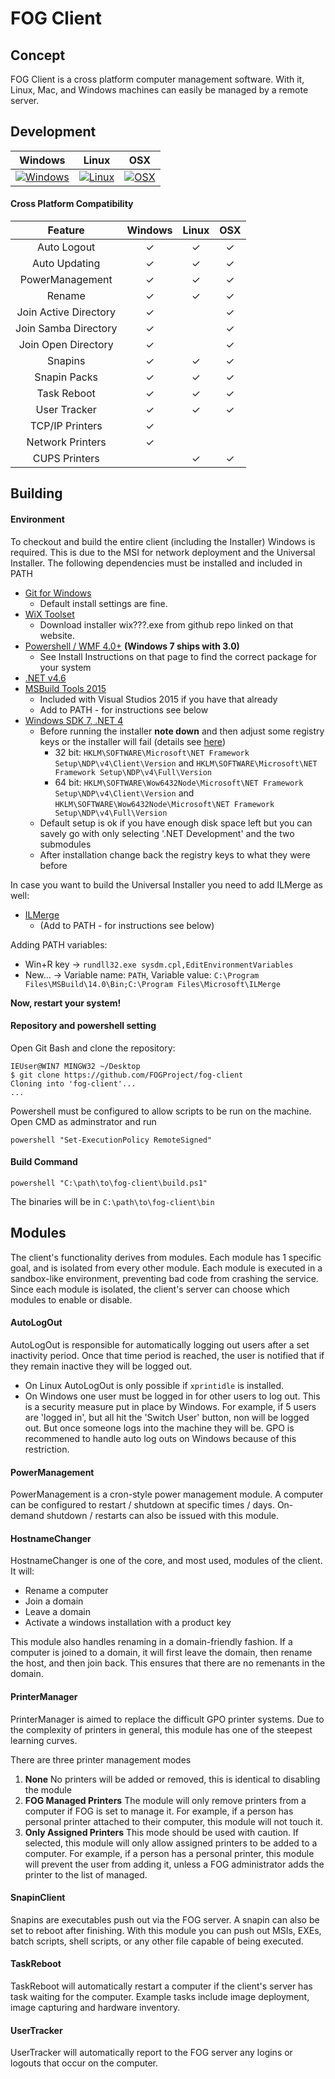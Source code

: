 # FOG Client

## Concept
FOG Client is a cross platform computer management software. With it, Linux, Mac, and Windows machines can easily be managed by a remote server.

## Development

Windows      | Linux       | OSX
-------------|-------------|-------------
[![Windows](https://ci.appveyor.com/api/projects/status/6uqyhjiarj0dysa8/branch/master?svg=true)](https://ci.appveyor.com/project/jbob182/fog-client/branch/master) | [![Linux](https://travis-ci.org/FOGProject/fog-client.svg?branch=master)](https://travis-ci.org/FOGProject/fog-client/) | [![OSX](https://travis-ci.org/FOGProject/fog-client.svg?branch=osx-build)](https://travis-ci.org/FOGProject/fog-client/)


#### Cross Platform Compatibility

| Feature | Windows | Linux | OSX |
|:----------------:|:-------:|:-----:|:---:|
| Auto Logout | ✓ | ✓ | ✓ |
| Auto Updating | ✓ | ✓ | ✓ |
| PowerManagement | ✓ | ✓ | ✓ |
| Rename | ✓ | ✓ | ✓ |
| Join Active Directory | ✓ |  | ✓ |
| Join Samba Directory | ✓ |  | ✓ |
| Join Open Directory | ✓ |  | ✓ |
| Snapins | ✓ | ✓ | ✓ |
| Snapin Packs | ✓ | ✓ | ✓ |
| Task Reboot | ✓ | ✓ | ✓ |
| User Tracker | ✓ | ✓ | ✓ |
| TCP/IP Printers | ✓ |  |  |
| Network Printers | ✓ |  |  |
| CUPS Printers |  | ✓ | ✓ |

## Building

#### Environment

To checkout and build the entire client (including the Installer) Windows is required. This is due to the MSI for network deployment and the Universal Installer. The following dependencies must be installed and included in PATH
* [Git for Windows](https://git-for-windows.github.io/)
  * Default install settings are fine.
* [WiX Toolset](http://wixtoolset.org/)
  * Download installer wix???.exe from github repo linked on that website.
* [Powershell / WMF 4.0+](https://www.microsoft.com/en-us/download/details.aspx?id=40855) **(Windows 7 ships with 3.0)**
  * See Install Instructions on that page to find the correct package for your system
* [.NET v4.6](https://www.microsoft.com/en-us/download/details.aspx?id=48130)
* [MSBuild Tools 2015](https://www.microsoft.com/en-us/download/details.aspx?id=48159)
  * Included with Visual Studios 2015 if you have that already
  * Add to PATH - for instructions see below
* [Windows SDK 7, .NET 4](https://www.microsoft.com/en-us/download/details.aspx?id=8279)
  * Before running the installer **note down** and then adjust some registry keys or the installer will fail (details see [here](https://stackoverflow.com/questions/31455926/windows-sdk-setup-failure))
    * 32 bit: `HKLM\SOFTWARE\Microsoft\NET Framework Setup\NDP\v4\Client\Version` and `HKLM\SOFTWARE\Microsoft\NET Framework Setup\NDP\v4\Full\Version`
    * 64 bit: `HKLM\SOFTWARE\Wow6432Node\Microsoft\NET Framework Setup\NDP\v4\Client\Version` and `HKLM\SOFTWARE\Wow6432Node\Microsoft\NET Framework Setup\NDP\v4\Full\Version`
  * Default setup is ok if you have enough disk space left but you can savely go with only selecting '.NET Development' and the two submodules
  * After installation change back the registry keys to what they were before

In case you want to build the Universal Installer you need to add ILMerge as well:
* [ILMerge](https://www.microsoft.com/en-us/download/confirmation.aspx?id=17630)
  * (Add to PATH - for instructions see below)

Adding PATH variables:
* Win+R key -> `rundll32.exe sysdm.cpl,EditEnvironmentVariables`
* New... -> Variable name: `PATH`, Variable value: `C:\Program Files\MSBuild\14.0\Bin;C:\Program Files\Microsoft\ILMerge`

**Now, restart your system!**

#### Repository and powershell setting
Open Git Bash and clone the repository:
```
IEUser@WIN7 MINGW32 ~/Desktop
$ git clone https://github.com/FOGProject/fog-client
Cloning into 'fog-client'...
...
```

Powershell must be configured to allow scripts to be run on the machine. Open CMD as adminstrator and run
```
powershell "Set-ExecutionPolicy RemoteSigned"
```

#### Build Command
```
powershell "C:\path\to\fog-client\build.ps1"
```

The binaries will be in `C:\path\to\fog-client\bin`

## Modules
The client's functionality derives from modules. Each module has 1 specific goal, and is isolated from every other module. Each module is executed in a sandbox-like environment, preventing bad code from crashing the service. Since each module is isolated, the client's server can choose which modules to enable or disable.

#### AutoLogOut
AutoLogOut is responsible for automatically logging out users after a set inactivity period. Once that time period is reached, the user is notified that if they remain inactive they will be logged out.
* On Linux AutoLogOut is only possible if `xprintidle` is installed.
* On Windows one user must be logged in for other users to log out. This is a security measure put in place by Windows. For example, if 5 users are 'logged in', but all hit the 'Switch User' button, non will be logged out. But once someone logs into the machine they will be. GPO is recommened to handle auto log outs on Windows because of this restriction.

#### PowerManagement
PowerManagement is a cron-style power management module. A computer can be configured to restart / shutdown at specific times / days. On-demand shutdown / restarts can also be issued with this module.

#### HostnameChanger
HostnameChanger is one of the core, and most used, modules of the client. It will:
* Rename a computer
* Join a domain
* Leave a domain
* Activate a windows installation with a product key

This module also handles renaming in a domain-friendly fashion. If a computer is joined to a domain, it will first leave the domain, then rename the host, and then join back. This ensures that there are no remenants in the domain.

#### PrinterManager
PrinterManager is aimed to replace the difficult GPO printer systems. Due to the complexity of printers in general, this module has one of the steepest learning curves. 

There are three printer management modes

1. **None** No printers will be added or removed, this is identical to disabling the module
2. **FOG Managed Printers** The module will only remove printers from a computer if FOG is set to manage it. For example, if a person has personal printer attached to their computer, this module will not touch it.
3. **Only Assigned Printers** This mode should be used with caution. If selected, this module will only allow assigned printers to be added to a computer. For example, if a person has a personal printer, this module will prevent the user from adding it, unless a FOG administrator adds the printer to the list of managed.

#### SnapinClient
Snapins are executables push out via the FOG server. A snapin can also be set to reboot after finishing. With this module you can push out MSIs, EXEs, batch scripts, shell scripts, or any other file capable of being executed.

#### TaskReboot
TaskReboot will automatically restart a computer if the client's server has task waiting for the computer. Example tasks include image deployment, image capturing and hardware inventory.

#### UserTracker
UserTracker will automatically report to the FOG server any logins or logouts that occur on the computer.

